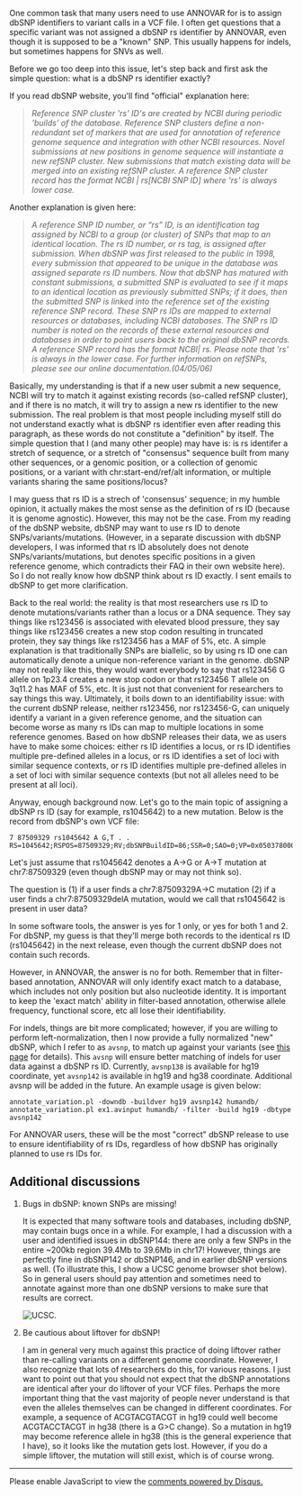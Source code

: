 One common task that many users need to use ANNOVAR for is to assign dbSNP identifiers to variant calls in a VCF file. I often get questions that a specific variant was not assigned a dbSNP rs identifier by ANNOVAR, even though it is supposed to be a "known" SNP. This usually happens for indels, but sometimes happens for SNVs as well.

Before we go too deep into this issue, let's step back and first ask the simple question: what is a dbSNP rs identifier exactly?

If you read dbSNP website, you'll find "official" explanation here:

> *Reference SNP cluster 'rs' ID's are created by NCBI during periodic 'builds' of the database. Reference SNP clusters define a non-redundant set of markers that are used for annotation of reference genome sequence and integration with other NCBI resources. Novel submissions at new positions in genome sequence will instantiate a new refSNP cluster. New submissions that match existing data will be merged into an existing refSNP cluster. A reference SNP cluster record has the format NCBI | rs[NCBI SNP ID] where 'rs' is always lower case.*

Another explanation is given here:

> *A reference SNP ID number, or “rs” ID, is an identification tag assigned by NCBI to a group (or cluster) of SNPs that map to an identical location. The rs ID number, or rs tag, is assigned after submission. When dbSNP was first released to the public in 1998, every submission that appeared to be unique in the database was assigned separate rs ID numbers. Now that dbSNP has matured with constant submissions, a submitted SNP is evaluated to see if it maps to an identical location as previously submitted SNPs; if it does, then the submitted SNP is linked into the reference set of the existing reference SNP record. These SNP rs IDs are mapped to external resources or databases, including NCBI databases. The SNP rs ID number is noted on the records of these external resources and databases in order to point users back to the original dbSNP records. A reference SNP record has the format NCBI| rs<NCBI SNP ID>. Please note that 'rs' is always in the lower case. For further information on refSNPs, please see our online documentation.(04/05/06)*

Basically, my understanding is that if a new user submit a new sequence, NCBI will try to match it against existing records (so-called refSNP cluster), and if there is no match, it will try to assign a new rs identifier to the new submission. The real problem is that most people including myself still do not understand exactly what is dbSNP rs identifier even after reading this paragraph, as these words do not constitute a "definition" by itself. The simple question that I (and many other people) may have is: is rs identifer a stretch of sequence, or a stretch of "consensus" sequence built from many other sequences, or a genomic position, or a collection of genomic positions, or a variant with chr:start-end/ref/alt information, or multiple variants sharing the same positions/locus?

I may guess that rs ID is a strech of 'consensus' sequence; in my humble opinion, it actually makes the most sense as the definition of rs ID (because it is genome agnostic). However, this may not be the case. From my reading of the dbSNP website, dbSNP may want to use rs ID to denote SNPs/variants/mutations. (However, in a separate discussion with dbSNP developers, I was informed that rs ID absolutely does not denote SNPs/variants/mutations, but denotes specific positions in a given reference genome, which contradicts their FAQ in their own website here). So I do not really know how dbSNP think about rs ID exactly. I sent emails to dbSNP to get more clarification.

Back to the real world: the reality is that most researchers use rs ID to denote mutations/variants rather than a locus or a DNA sequence. They say things like rs123456 is associated with elevated blood pressure, they say things like rs123456 creates a new stop codon resulting in truncated protein, they say things like rs123456 has a MAF of 5%, etc. A simple explanation is that traditionally SNPs are biallelic, so by using rs ID one can automatically denote a unique non-reference variant in the genome. dbSNP may not really like this, they would want everybody to say that rs123456 G allele on 1p23.4 creates a new stop codon or that rs123456 T allele on 3q11.2 has MAF of 5%, etc. It is just not that convenient for researchers to say things this way. Ultimately, it boils down to an identifiability issue: with the current dbSNP release, neither rs123456, nor rs123456-G, can uniquely identify a variant in a given reference genome, and the situation can become worse as many rs IDs can map to multiple locations in some reference genomes. Based on how dbSNP releases their data, we as users have to make some choices: either rs ID identifies a locus, or rs ID identifies multiple pre-defined alleles in a locus, or rs ID identifies a set of loci with similar sequence contexts, or rs ID identifies multiple pre-defined alleles in a set of loci with similar sequence contexts (but not all alleles need to be present at all loci).

Anyway, enough background now. Let's go to the main topic of assigning a dbSNP rs ID (say for example, rs1045642) to a new mutation. Below is the record from dbSNP's own VCF file:

```
7 87509329 rs1045642 A G,T . . RS=1045642;RSPOS=87509329;RV;dbSNPBuildID=86;SSR=0;SAO=0;VP=0x05037800030511051f010101;WGT=1;VC=SNV;PM;TPA;PMC;S3D;SLO;REF;SYN;ASP;G5;HD;GNO;KGPhase1;KGPilot123;KGPROD;OTHERKG;PH3;OM
```

Let's just assume that rs1045642 denotes a A->G or A->T mutation at chr7:87509329 (even though dbSNP may or may not think so).

The question is (1) if a user finds a chr7:87509329A->C mutation (2) if a user finds a chr7:87509329delA mutation, would we call that rs1045642 is present in user data?

In some software tools, the answer is yes for 1 only, or yes for both 1 and 2. For dbSNP, my guess is that they'll merge both records to the identical rs ID (rs1045642) in the next release, even though the current dbSNP does not contain such records.

However, in ANNOVAR, the answer is no for both. Remember that in filter-based annotation, ANNOVAR will only identify exact match to a database, which includes not only position but also nucleotide identity. It is important to keep the 'exact match' ability in filter-based annotation, otherwise allele frequency, functional score, etc all lose their identifiability.

For indels, things are bit more complicated; however, if you are willing to perform left-normalization, then I now provide a fully normalized "new" dbSNP, which I refer to as `avsnp`, to match up against your variants (see [this page](../articles/VCF.md) for details). This `avsnp` will ensure better matching of indels for user data against a dbSNP rs ID. Currently, `avsnp138` is available for hg19 coordinate, yet `avsnp142` is available in hg19 and hg38 coordinate. Additional avsnp will be added in the future. An example usage is given below:

```
annotate_variation.pl -downdb -buildver hg19 avsnp142 humandb/
annotate_variation.pl ex1.avinput humandb/ -filter -build hg19 -dbtype avsnp142
```

For ANNOVAR users, these will be the most "correct" dbSNP release to use to ensure identifiability of rs IDs, regardless of how dbSNP has originally planned to use rs IDs for.

## Additional discussions

1. Bugs in dbSNP: known SNPs are missing!

    It is expected that many software tools and databases, including dbSNP, may contain bugs once in a while. For example, I had a discussion with a user and identified issues in dbSNP144: there are only a few SNPs in the entire ~200kb region 39.4Mb to 39.6Mb in chr17! However, things are perfectly fine in dbSNP142 or dbSNP146, and in earlier dbSNP versions as well. (To illustrate this, I show a UCSC genome browser shot below). So in general users should pay attention and sometimes need to annotate against more than one dbSNP versions to make sure that results are correct. 
    
    ![UCSC](https://cloud.githubusercontent.com/assets/5926328/15128367/47955ada-15f0-11e6-9052-c21bce458085.png).

2. Be cautious about liftover for dbSNP!

    I am in general very much against this practice of doing liftover rather than re-calling variants on a different genome coordinate. However, I also recognize that lots of researchers do this, for various reasons. I just want to point out that you should not expect that the dbSNP annotations are identical after your do liftover of your VCF files. Perhaps the more important thing that the vast majority of people never understand is that even the alleles themselves can be changed in different coordinates. For example, a sequence of ACGTACGTACGT in hg19 could well become ACGTACCTACGT in hg38 (there is a G>C change). So a mutation in hg19 may become reference allele in hg38 (this is the general experience that I have), so it looks like the mutation gets lost. However, if you do a simple liftover, the mutation will still exist, which is of course wrong.













---

<script>
  (function(i,s,o,g,r,a,m){i['GoogleAnalyticsObject']=r;i[r]=i[r]||function(){
  (i[r].q=i[r].q||[]).push(arguments)},i[r].l=1*new Date();a=s.createElement(o),
  m=s.getElementsByTagName(o)[0];a.async=1;a.src=g;m.parentNode.insertBefore(a,m)
  })(window,document,'script','//www.google-analytics.com/analytics.js','ga');

  ga('create', 'UA-48623707-1', 'openbioinformatics.org');
  ga('send', 'pageview');
</script>

<div id="disqus_thread"></div>
<script type="text/javascript">
    /* * * CONFIGURATION VARIABLES * * */
    var disqus_shortname = 'annovar';
    var disqus_identifier = 'dbSNP';
    var disqus_title = 'Assigning dbSNP identifiers';
    
    /* * * DON'T EDIT BELOW THIS LINE * * */
    (function() {
        var dsq = document.createElement('script'); dsq.type = 'text/javascript'; dsq.async = true;
        dsq.src = '//' + disqus_shortname + '.disqus.com/embed.js';
        (document.getElementsByTagName('head')[0] || document.getElementsByTagName('body')[0]).appendChild(dsq);
    })();
</script>
<noscript>Please enable JavaScript to view the <a href="https://disqus.com/?ref_noscript" rel="nofollow">comments powered by Disqus.</a></noscript>
